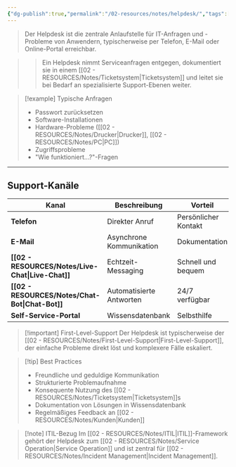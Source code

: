 ```yaml
---
{"dg-publish":true,"permalink":"/02-resources/notes/helpdesk/","tags":["informatik/support","GFN/LF06"],"noteIcon":"","updated":"2025-10-24T12:51:02.000+02:00"}
---
```



>Der Helpdesk ist die zentrale Anlaufstelle für IT-Anfragen und -Probleme von Anwendern, typischerweise per Telefon, E-Mail oder Online-Portal erreichbar.

>>Ein Helpdesk nimmt Serviceanfragen entgegen, dokumentiert sie in einem [[02 - RESOURCES/Notes/Ticketsystem\|Ticketsystem]] und leitet sie bei Bedarf an spezialisierte Support-Ebenen weiter.

>[!example] Typische Anfragen
>- Passwort zurücksetzen
>- Software-Installationen
>- Hardware-Probleme ([[02 - RESOURCES/Notes/Drucker\|Drucker]], [[02 - RESOURCES/Notes/PC\|PC]])
>- Zugriffsprobleme
>- "Wie funktioniert...?"-Fragen

---

## Support-Kanäle

|Kanal|Beschreibung|Vorteil|
|---|---|---|
|**Telefon**|Direkter Anruf|Persönlicher Kontakt|
|**E-Mail**|Asynchrone Kommunikation|Dokumentation|
|**[[02 - RESOURCES/Notes/Live-Chat\|Live-Chat]]**|Echtzeit-Messaging|Schnell und bequem|
|**[[02 - RESOURCES/Notes/Chat-Bot\|Chat-Bot]]**|Automatisierte Antworten|24/7 verfügbar|
|**Self-Service-Portal**|Wissensdatenbank|Selbsthilfe|

>[!important] First-Level-Support
>Der Helpdesk ist typischerweise der [[02 - RESOURCES/Notes/First-Level-Support\|First-Level-Support]], der einfache Probleme direkt löst und komplexere Fälle eskaliert.

>[!tip] Best Practices
>- Freundliche und geduldige Kommunikation
>- Strukturierte Problemaufnahme
>- Konsequente Nutzung des [[02 - RESOURCES/Notes/Ticketsystem\|Ticketsystem]]s
>- Dokumentation von Lösungen in Wissensdatenbank
>- Regelmäßiges Feedback an [[02 - RESOURCES/Notes/Kunden\|Kunden]]

>[!note] ITIL-Bezug
>Im [[02 - RESOURCES/Notes/ITIL\|ITIL]]-Framework gehört der Helpdesk zum [[02 - RESOURCES/Notes/Service Operation\|Service Operation]] und ist zentral für [[02 - RESOURCES/Notes/Incident Management\|Incident Management]].

